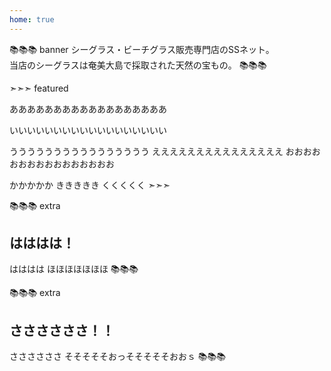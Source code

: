 ```yaml
---
home: true
---
```


📚📚📚 banner
シーグラス・ビーチグラス販売専門店のSSネット。<br>
当店のシーグラスは奄美大島で採取された天然の宝もの。
📚📚📚

➣➣➣ featured
<!-- アイコン：order, 注文! -->
ああああああああああああああああああ

<!-- アイコン：heart, オリジナルフレームキット説明 -->
いいいいいいいいいいいいいいいいいい

<!-- アイコン：info, 見出し -->
うううううううううううううううう
えええええええええええええええ
おおおおおおおおおおおおおおおお

<!-- アイコン：ssnet, SSネット -->
かかかかか
ききききき
くくくくく
➣➣➣


📚📚📚 extra
## はははは！
<span class="byline">はははは</span>
ほほほほほほほ
📚📚📚

📚📚📚 extra
## ささささささ！！
<span class="byline">ささささささ</span>
そそそそそおっそそそそそおおｓ
📚📚📚